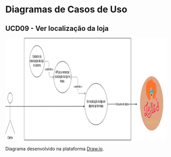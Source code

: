 # Diagramas de Casos de Uso

## UCD09 - Ver localização da loja
<div class="toolgrid">
	<div>
        <img height="320px" src="../../../../img/diagramas-casos-uso/diagramas-v1/uc09.png"> 
    </div>
</div>
<p align="justify">Diagrama desenvolvido na plataforma <a href = "https://app.diagrams.net/">Draw.io</a>.</p>